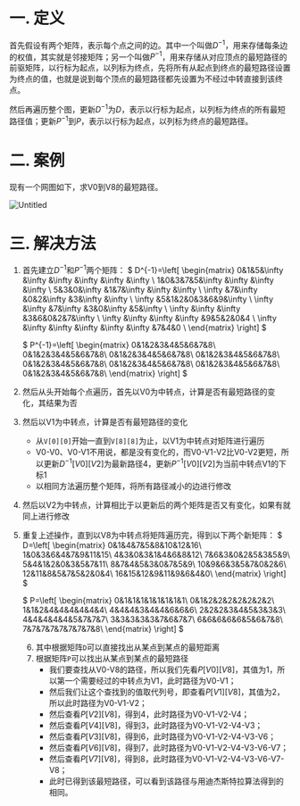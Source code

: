 # 一. 定义

首先假设有两个矩阵，表示每个点之间的边。其中一个叫做$D^{-1}$，用来存储每条边的权值，其实就是邻接矩阵；另一个叫做$P^{-1}$，用来存储从对应顶点的最短路径的前驱矩阵，以行标为起点，以列标为终点，先将所有从起点到终点的最短路径设置为终点的值，也就是说到每个顶点的最短路径都先设置为不经过中转直接到该终点。

然后再遍历整个图，更新$D^{-1}$为$D$，表示以行标为起点，以列标为终点的所有最短路径值；更新$P^{-1}$到$P$，表示以行标为起点，以列标为终点的最短路径。



# 二. 案例

现有一个网图如下，求V0到V8的最短路径。

![Untitled](E:\Github\Myself\Backup\Notes\Web前端开发\Web前端开发总结\HTML5\创建HTML文档\使用脚本元素\195975285-de303545-831a-42e3-9def-3682339adffa.png)



# 三. 解决方法

1. 首先建立$D^{-1}$和$P^{-1}$两个矩阵：
   $
   D^{-1}=\left[
   \begin{matrix}
   0&1&5&\infty &\infty &\infty &\infty &\infty &\infty \\
   1&0&3&7&5&\infty &\infty &\infty &\infty \\
   5&3&0&\infty &1&7&\infty &\infty &\infty \\
   \infty &7&\infty &0&2&\infty &3&\infty &\infty \\
   \infty &5&1&2&0&3&6&9&\infty \\
   \infty &\infty &7&\infty &3&0&\infty &5&\infty \\
   \infty &\infty &\infty &3&6&0&2&7&\infty \\
   \infty &\infty &\infty &\infty &9&5&2&0&4 \\
   \infty &\infty &\infty &\infty &\infty &\infty &7&4&0 \\
   \end{matrix}
   \right]
   $

   $
   P^{-1}=\left[
   \begin{matrix}
   0&1&2&3&4&5&6&7&8\\
   0&1&2&3&4&5&6&7&8\\
   0&1&2&3&4&5&6&7&8\\
   0&1&2&3&4&5&6&7&8\\
   0&1&2&3&4&5&6&7&8\\
   0&1&2&3&4&5&6&7&8\\
   0&1&2&3&4&5&6&7&8\\
   0&1&2&3&4&5&6&7&8\\
   \end{matrix}
   \right]
   $

2. 然后从头开始每个点遍历，首先以V0为中转点，计算是否有最短路径的变化，其结果为否

3. 然后以V1为中转点，计算是否有最短路径的变化

   - 从`V[0][0]`开始一直到`V[8][8]`为止，以V1为中转点对矩阵进行遍历
   - V0-V0、V0-V1不用说，都是没有变化的，而V0-V1-V2比V0-V2更短，所以更新$D^{-1}[V0][V2]$为最新路径4，更新$P^{-1}[V0][V2]$为当前中转点V1的下标1
   - 以相同方法遍历整个矩阵，将所有路径减小的边进行修改

4. 然后以V2为中转点，计算相比于以更新后的两个矩阵是否又有变化，如果有就同上进行修改

5. 重复上述操作，直到以V8为中转点将矩阵遍历完，得到以下两个新矩阵：
   $
   D=\left[
   \begin{matrix}
   0&1&4&7&5&8&10&12&16\\
   1&0&3&6&4&7&9&11&15\\
   4&3&0&3&1&4&6&8&12\\
   7&6&3&0&2&5&3&5&9\\
   5&4&1&2&0&3&5&7&11\\
   8&7&4&5&3&0&7&5&9\\
   10&9&6&3&5&7&0&2&6\\
   12&11&8&5&7&5&2&0&4\\
   16&15&12&9&11&9&6&4&0\\
   \end{matrix}
   \right]
   $

   $
   P=\left[
   \begin{matrix}
   0&1&1&1&1&1&1&1&1\\
   0&1&2&2&2&2&2&2&2\\
   1&1&2&4&4&4&4&4&4\\
   4&4&4&3&4&4&6&6&6\\
   2&2&2&3&4&5&3&3&3\\
   4&4&4&4&4&5&7&7&7\\
   3&3&3&3&3&7&6&7&7\\
   6&6&6&6&6&5&6&7&8\\
   7&7&7&7&7&7&7&7&8\\
   \end{matrix}
   \right]
   $

   6. 其中根据矩阵`D`可以直接找出从某点到某点的最短距离
   7. 根据矩阵`P`可以找出从某点到某点的最短路径
      - 我们要查找从V0-V8的路径，所以我们先看$P[V0][V8]$，其值为1，所以第一个需要经过的中转点为V1，此时路径为V0-V1；
      - 然后我们让这个查找到的值取代列号，即查看$P[V1][V8]$，其值为2，所以此时路径为V0-V1-V2；
      - 然后查看$P[V2][V8]$，得到4，此时路径为V0-V1-V2-V4；
      - 然后查看$P[V4][V8]$，得到3，此时路径为V0-V1-V2-V4-V3；
      - 然后查看$P[V3][V8]$，得到6，此时路径为V0-V1-V2-V4-V3-V6；
      - 然后查看$P[V6][V8]$，得到7，此时路径为V0-V1-V2-V4-V3-V6-V7；
      - 然后查看$P[V7][V8]$，得到8，此时路径为V0-V1-V2-V4-V3-V6-V7-V8；
      - 此时已得到该最短路径，可以看到该路径与用迪杰斯特拉算法得到的相同。
